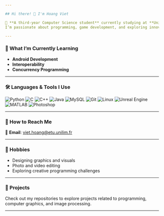 ```yaml
---

## Hi there! 👋 I'm Hoang Viet

🌟 **A third-year Computer Science student** currently studying at **University of Limoges, France**.  
I’m passionate about programming, game development, and exploring innovative technology solutions. I'm eager to contribute to impactful projects and expand my expertise in the tech field.

---
```


### 🌱 What I’m Currently Learning
- **Android Development**
- **Interoperability**
- **Concurrency Programming**

---

### 🛠️ Languages & Tools I Use
![Python](https://img.shields.io/badge/-Python-3776AB?logo=python&logoColor=white&style=flat)
![C](https://img.shields.io/badge/-C-A8B9CC?logo=c&logoColor=white&style=flat)
![C++](https://img.shields.io/badge/-C++-00599C?logo=cplusplus&logoColor=white&style=flat)
![Java](https://img.shields.io/badge/-Java-007396?logo=java&logoColor=white&style=flat)
![MySQL](https://img.shields.io/badge/-MySQL-4479A1?logo=mysql&logoColor=white&style=flat)
![Git](https://img.shields.io/badge/-Git-F05032?logo=git&logoColor=white&style=flat)
![Linux](https://img.shields.io/badge/-Linux-FCC624?logo=linux&logoColor=black&style=flat)
![Unreal Engine](https://img.shields.io/badge/-Unreal%20Engine-0E1128?logo=unreal-engine&logoColor=white&style=flat)
![MATLAB](https://img.shields.io/badge/-MATLAB-0076A8?logo=mathworks&logoColor=white&style=flat)
![Photoshop](https://img.shields.io/badge/-Photoshop-31A8FF?logo=adobe-photoshop&logoColor=white&style=flat)

---

### 🔗 How to Reach Me
📧 **Email**: viet.hoang@etu.unilim.fr  

---

### 🎨 Hobbies
- Designing graphics and visuals
- Photo and video editing  
- Exploring creative programming challenges

---


### 🚀 Projects
Check out my repositories to explore projects related to programming, computer graphics, and image processing.  

---
